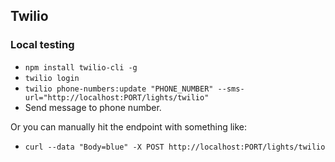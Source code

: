 ## Twilio

### Local testing

- `npm install twilio-cli -g`
- `twilio login`
- `twilio phone-numbers:update "PHONE_NUMBER" --sms-url="http://localhost:PORT/lights/twilio"`
- Send message to phone number.

Or you can manually hit the endpoint with something like:

- `curl --data "Body=blue" -X POST http://localhost:PORT/lights/twilio`
